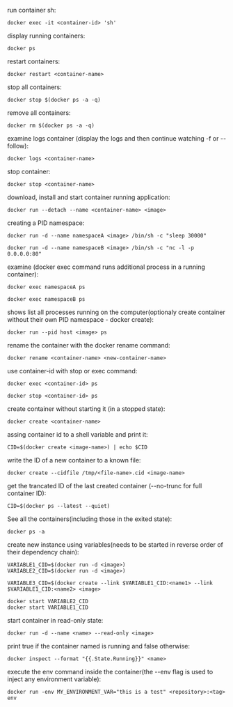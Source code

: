 

run container sh:

`docker exec -it <container-id> 'sh'`

display running containers:

`docker ps`

restart containers:

`docker restart <container-name>`

stop all containers:

`docker stop $(docker ps -a -q)`

remove all containers:

`docker rm $(docker ps -a -q)`

examine logs container (display the logs and then continue watching -f or --follow):

`docker logs <container-name>`

stop container:

`docker stop <container-name>`

download, install and start container running application:

`docker run --detach --name <container-name> <image>`

creating a PID namespace:

`docker run -d --name namespaceA <image> /bin/sh -c "sleep 30000"`

`docker run -d --name namespaceB <image> /bin/sh -c "nc -l -p 0.0.0.0:80"`

examine (docker exec command runs additional process in a running container):

`docker exec namespaceA ps`

`docker exec namespaceB ps`

shows list all processes running on the computer(optionaly create container without their own PID namespace - docker create):

`docker run --pid host <image> ps`

rename the container with the docker rename command:

`docker rename <container-name> <new-container-name>`

use container-id with stop or exec command:

`docker exec <container-id> ps`

`docker stop <container-id> ps`

create container without starting it (in a stopped state):

`docker create <container-name>`

assing container id to a shell variable and print it:

`CID=$(docker create <image-name>) | echo $CID`

write the ID of a new container to a known file:

`docker create --cidfile /tmp/<file-name>.cid <image-name>`

get the trancated ID of the last created container (--no-trunc for full container ID):

`CID=$(docker ps --latest --quiet)`

See all the containers(including those in the exited state):

`docker ps -a`

create new instance using variables(needs to be started in reverse order of their dependency chain):

```
VARIABLE1_CID=$(docker run -d <image>)
VARIABLE2_CID=$(docker run -d <image>)

VARIABLE3_CID=$(docker create --link $VARIABLE1_CID:<name1> --link $VARIABLE1_CID:<name2> <image>

docker start VARIABLE2_CID
docker start VARIABLE1_CID
```
start container in read-only state:

`docker run -d --name <name> --read-only <image>`

print true if the container named <name> is running and false otherwise:

`docker inspect --format "{{.State.Running}}" <name>`

execute the env command inside the container(the --env flag is used to inject any environment variable):

`docker run -env MY_ENVIRONMENT_VAR="this is a test" <repository>:<tag> env`
